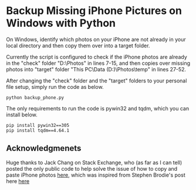 # Backup Missing iPhone Pictures on Windows with Python

On Windows, identify which photos on your iPhone are not already in your local directory and then copy them over into a target folder. 

Currently the script is configured to check if the iPhone photos are already in the "check" folder "D:\Photos" in lines 7-15, and then copies over missing photos into "target" folder "This PC\Data (D:)\Photos\temp" in lines 27-52.

After changing the "check" folder and the "target" folders to your personal file setup, simply run the code as below.
	
	python backup_phone.py



The only requirements to run the code is pywin32 and tqdm, which you can install below. 

	pip install pywin32==305
	pip install tqdm==4.64.1


## Acknowledgmenets
Huge thanks to Jack Chang on Stack Exchange, who (as far as I can tell) posted the only public code to help solve the issue of how to copy and paste iPhone photos [here](https://stackoverflow.com/a/72842087), which was inspired from Stephen Brodie's post here [here](https://stackoverflow.com/a/65825617)
